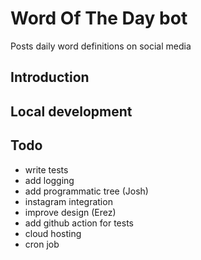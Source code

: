 # Word Of The Day bot
Posts daily word definitions on social media

## Introduction


## Local development


## Todo

- write tests
- add logging
- add programmatic tree (Josh)
- instagram integration
- improve design (Erez)
- add github action for tests
- cloud hosting
- cron job
